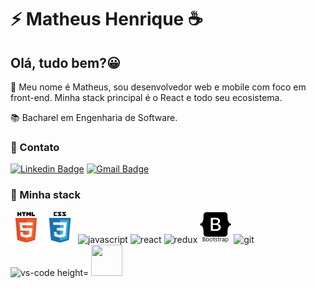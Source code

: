 <h1>⚡️ Matheus Henrique ☕️</h1>

## Olá, tudo bem?😀

👨 Meu nome é Matheus, sou desenvolvedor web e mobile com foco em front-end. Minha stack principal é o React e todo seu ecosistema.

📚 Bacharel em Engenharia de Software.

### 🚩 Contato

[![Linkedin Badge](https://img.shields.io/badge/-LinkedIn-blue?style=flat-square&logo=Linkedin&logoColor=white&link=https://www.linkedin.com/in/matheus-henrique-7605b9167/)](https://www.linkedin.com/in/matheus-henrique-7605b9167/)
[![Gmail Badge](https://img.shields.io/badge/-Gmail-D14836?&style=flat-square&logo=Gmail&logoColor=white&link=mailto:mhqsoftware@gmail.com)](mailto:mhqsoftware@gmail.com)

### 🚀 Minha stack

<div class="row">
  <img src="https://raw.githubusercontent.com/devicons/devicon/ac557d6ff33ff370a5db99f97aeab35ea5c67fbd/icons/html5/html5-original-wordmark.svg" alt="html5" width="50" height="50"/>
  <img src="https://raw.githubusercontent.com/devicons/devicon/ac557d6ff33ff370a5db99f97aeab35ea5c67fbd/icons/css3/css3-original-wordmark.svg" alt="css3" width="50" height="50"/>
  <img src="https://img.icons8.com/color/48/000000/javascript.png" alt="javascript" width="50" height="50"/> 
  <img src="https://cdn.auth0.com/blog/react-js/react.png" alt="react" width='50' height='50'/>
  <img src="https://d33wubrfki0l68.cloudfront.net/97f337956b87f4589dbf68591f22f5f3dacf2736/55f2a/img/redux_white.svg" alt="redux" width='50' height='50'/>
  <img src="https://raw.githubusercontent.com/devicons/devicon/ac557d6ff33ff370a5db99f97aeab35ea5c67fbd/icons/bootstrap/bootstrap-plain-wordmark.svg" alt="bootstrap" width="50" height="50"/>
  <img src="https://img.icons8.com/color/48/000000/git.png" alt="git" width="50" height="50"/>
  <img src="https://cdn.svgporn.com/logos/visual-studio-code.svg" alt="vs-code height="50" width='50'>
  <img src="https://img.icons8.com/color/48/000000/adobe-xd.png" width='50' height='50'/>
</div>
